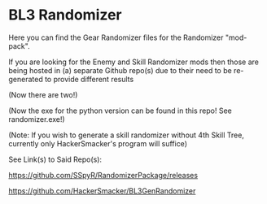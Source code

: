 # BL3 Randomizer
Here you can find the Gear Randomizer files for the Randomizer "mod-pack".

If you are looking for the Enemy and Skill Randomizer mods then those are being hosted in (a) separate Github repo(s) due to their need to be re-generated to provide different results

(Now there are two!)

(Now the exe for the python version can be found in this repo! See randomizer.exe!)

(Note: If you wish to generate a skill randomizer without 4th Skill Tree, currently only HackerSmacker's program will suffice)

See Link(s) to Said Repo(s):

https://github.com/SSpyR/RandomizerPackage/releases

https://github.com/HackerSmacker/BL3GenRandomizer
